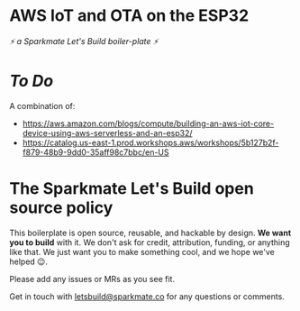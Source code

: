 # AWS IoT and OTA on the ESP32
_⚡ a Sparkmate Let's Build boiler-plate ⚡_

# _To Do_

A combination of:
- https://aws.amazon.com/blogs/compute/building-an-aws-iot-core-device-using-aws-serverless-and-an-esp32/
- https://catalog.us-east-1.prod.workshops.aws/workshops/5b127b2f-f879-48b9-9dd0-35aff98c7bbc/en-US

# The Sparkmate Let's Build open source policy

This boilerplate is open source, reusable, and hackable by design. **We want you to build** with it. We don't ask for credit, attribution, funding, or anything like that.
We just want you to make something cool, and we hope we've helped 😉.

Please add any issues or MRs as you see fit.

Get in touch with [letsbuild@sparkmate.co](mailto:letsbuild@sparkmate.co) for any questions or comments.
